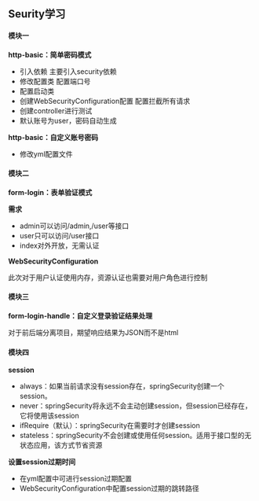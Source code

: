 ## Seurity学习
#### 模块一
**http-basic：简单密码模式**
* 引入依赖 主要引入security依赖
* 修改配置类 配置端口号
* 配置启动类
* 创建WebSecurityConfiguration配置 配置拦截所有请求
* 创建controller进行测试 
* 默认账号为user，密码自动生成

**http-basic：自定义账号密码**
* 修改yml配置文件

#### 模块二
**form-login：表单验证模式**

**需求**
* admin可以访问/admin,/user等接口
* user只可以访问/user接口
* index对外开放，无需认证

**WebSecurityConfiguration**

此次对于用户认证使用内存，资源认证也需要对用户角色进行控制

#### 模块三
**form-login-handle：自定义登录验证结果处理**

对于前后端分离项目，期望响应结果为JSON而不是html

#### 模块四
**session**
* always：如果当前请求没有session存在，springSecurity创建一个session。
* never：springSecurity将永远不会主动创建session，但session已经存在，它将使用该session
* ifRequire（默认）：springSecurity在需要时才创建session
* stateless：springSecurity不会创建或使用任何session。适用于接口型的无状态应用，该方式节省资源

**设置session过期时间**
* 在yml配置中可进行session过期配置
* WebSecurityConfiguration中配置session过期的跳转路径

